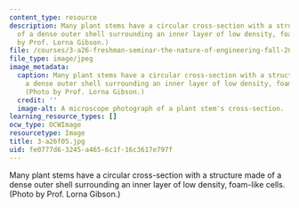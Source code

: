```yaml
---
content_type: resource
description: Many plant stems have a circular cross-section with a structure made
  of a dense outer shell surrounding an inner layer of low density, foam-like cells.(Photo
  by Prof. Lorna Gibson.)
file: /courses/3-a26-freshman-seminar-the-nature-of-engineering-fall-2005/fe0777d63245a4656c1f16c3617e797f_3-a26f05.jpg
file_type: image/jpeg
image_metadata:
  caption: Many plant stems have a circular cross-section with a structure made of
    a dense outer shell surrounding an inner layer of low density, foam-like cells.
    (Photo by Prof. Lorna Gibson.)
  credit: ''
  image-alt: A microscope photograph of a plant stem's cross-section.
learning_resource_types: []
ocw_type: OCWImage
resourcetype: Image
title: 3-a26f05.jpg
uid: fe0777d6-3245-a465-6c1f-16c3617e797f
---
```

Many plant stems have a circular cross-section with a structure made of a dense outer shell surrounding an inner layer of low density, foam-like cells.(Photo by Prof. Lorna Gibson.)